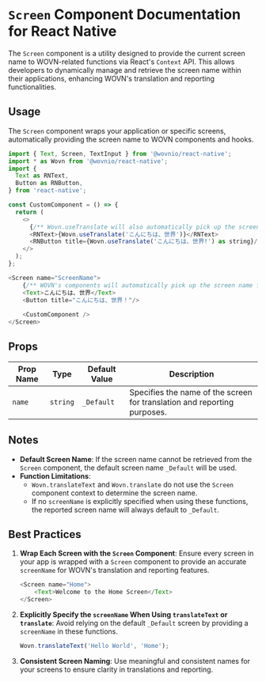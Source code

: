 # `Screen` Component Documentation for React Native

The `Screen` component is a utility designed to provide the current screen name to WOVN-related functions via React's `Context` API. This allows developers to dynamically manage and retrieve the screen name within their applications, enhancing WOVN's translation and reporting functionalities.

## Usage

The `Screen` component wraps your application or specific screens, automatically providing the screen name to WOVN components and hooks.

```javascript
import { Text, Screen, TextInput } from '@wovnio/react-native';
import * as Wovn from '@wovnio/react-native';
import {
  Text as RNText,
  Button as RNButton,
} from 'react-native';

const CustomComponent = () => {
  return (
    <>
      {/** Wovn.useTranslate will also automatically pick up the screen name from the Screen component */}
      <RNText>{Wovn.useTranslate('こんにちは、世界')}</RNText>
      <RNButton title={Wovn.useTranslate('こんにちは、世界!') as string}/>
    </>
  );
};

<Screen name="ScreenName">
    {/** WOVN's components will automatically pick up the screen name from the Screen component */}
    <Text>こんにちは、世界</Text>
    <Button title="こんにちは、世界！"/>
    
    <CustomComponent />
</Screen>
```

## Props

| Prop Name | Type       | Default Value | Description                                                             |
|-----------|------------|---------------|-------------------------------------------------------------------------|
| `name`    | `string`   | `_Default`    | Specifies the name of the screen for translation and reporting purposes.|

## Notes

- **Default Screen Name**: If the screen name cannot be retrieved from the `Screen` component, the default screen name `_Default` will be used.
- **Function Limitations**:  
  - `Wovn.translateText` and `Wovn.translate` do not use the `Screen` component context to determine the screen name.  
  - If no `screenName` is explicitly specified when using these functions, the reported screen name will always default to `_Default`.

## Best Practices

1. **Wrap Each Screen with the `Screen` Component**: Ensure every screen in your app is wrapped with a `Screen` component to provide an accurate `screenName` for WOVN's translation and reporting features.

   ```javascript
   <Screen name="Home">
       <Text>Welcome to the Home Screen</Text>
   </Screen>
   ```

2. **Explicitly Specify the `screenName` When Using `translateText` or `translate`**: Avoid relying on the default `_Default` screen by providing a `screenName` in these functions.

   ```javascript
   Wovn.translateText('Hello World', 'Home');
   ```

3. **Consistent Screen Naming**: Use meaningful and consistent names for your screens to ensure clarity in translations and reporting.
